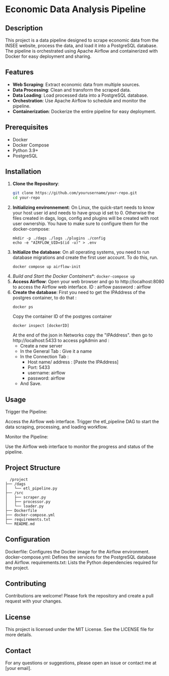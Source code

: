 # Economic Data Analysis Pipeline

## Description

This project is a data pipeline designed to scrape economic data from the INSEE website, process the data, and load it into a PostgreSQL database. The pipeline is orchestrated using Apache Airflow and containerized with Docker for easy deployment and sharing.

## Features

- **Web Scraping**: Extract economic data from multiple sources.
- **Data Processing**: Clean and transform the scraped data.
- **Data Loading**: Load processed data into a PostgreSQL database.
- **Orchestration**: Use Apache Airflow to schedule and monitor the pipeline.
- **Containerization**: Dockerize the entire pipeline for easy deployment.

## Prerequisites

- Docker
- Docker Compose
- Python 3.9+
- PostgreSQL

## Installation

1. **Clone the Repository**:
   ```sh
   git clone https://github.com/yourusername/your-repo.git
   cd your-repo
2. **Initializing environnement**:
   On Linux, the quick-start needs to know your host user id and needs to have group id set to 0. Otherwise the files created in dags, logs, config and plugins will be created with root user ownership. You have to make        sure to configure them for the docker-compose:
   ```
   mkdir -p ./dags ./logs ./plugins ./config
   echo -e "AIRFLOW_UID=$(id -u)" > .env
   ```
3. **Initialize the database**:
   On all operating systems, you need to run database migrations and create the first user account. To do this, run.
   ```
   docker compose up airflow-init
   ```
5. *Build and Start the Docker Containers**:
   ```docker-compose up```
6. **Access Airflow**:
   Open your web browser and go to http://localhost:8080 to access the Airflow web interface.
   ID : airflow
   password : airflow
7. **Create the database**:
   First you need to get the IPAddress of the postgres container, to do that :
   ```
   docker ps
    ```
   Copy the container ID of the postgres container
   ```
   docker inspect [dockerID]
   ```
   At the end of the json in Networks copy the "IPAddress".
   then go to http://localhost:5433 to access pgAdmin and :
   - Create a new server
   - In the General Tab : Give it a name
   - In the Connection Tab :
     * Host name/ address : [Paste the IPAddress]
     * Port: 5433
     * username: airflow
     * password: airflow
   - And Save.
## Usage

  Trigger the Pipeline:
  
  Access the Airflow web interface.
  Trigger the etl_pipeline DAG to start the data scraping, processing, and loading workflow.
  
  Monitor the Pipeline:
  
  Use the Airflow web interface to monitor the progress and status of the pipeline.

## Project Structure
```
  /project
├── /dags
│   └── etl_pipeline.py
├── /src
│   ├── scraper.py
│   ├── processor.py
│   └── loader.py
├── Dockerfile
├── docker-compose.yml
├── requirements.txt
└── README.md
```

## Configuration
Dockerfile: Configures the Docker image for the Airflow environment.
docker-compose.yml: Defines the services for the PostgreSQL database and Airflow.
requirements.txt: Lists the Python dependencies required for the project.
## Contributing
Contributions are welcome! Please fork the repository and create a pull request with your changes.
## License
This project is licensed under the MIT License. See the LICENSE file for more details.
## Contact
For any questions or suggestions, please open an issue or contact me at [your email].
